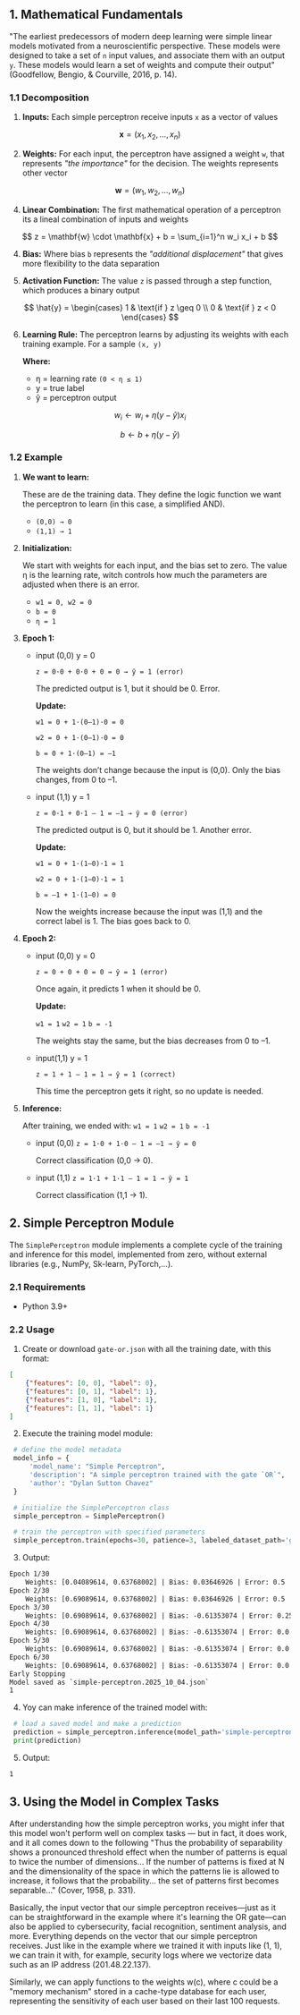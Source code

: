## 1. Mathematical Fundamentals 

"The earliest predecessors of modern deep learning were simple linear models motivated from a neuroscientific perspective. These models were designed to take a set of `n` input values, and associate them with an output `y`.  These models would learn a set of weights and compute their output" (Goodfellow, Bengio, & Courville, 2016, p. 14).

### 1.1 Decomposition

1. **Inputs:** Each simple perceptron receive inputs `x` as a vector of values 

$$
\mathbf{x} = (x_1, x_2, \dots, x_n)
$$

2.  **Weights:** For each input, the perceptron have assigned a weight `w`, that represents *"the importance"* for the decision. The weights represents other vector
   
$$
\mathbf{w} = (w_1, w_2, \dots, w_n)
$$

4. **Linear Combination:** The first mathematical operation of a perceptron its a lineal combination of inputs and weights

$$
z = \mathbf{w} \cdot \mathbf{x} + b = \sum_{i=1}^n w_i x_i + b
$$

4. **Bias:** Where bias `b` represents the *"additional displacement"* that gives more flexibility to the data separation

5. **Activation Function:** The value `z` is passed through a step function, which produces a binary output

$$
\hat{y} =
\begin{cases}
1 & \text{if } z \geq 0 \\
0 & \text{if } z < 0
\end{cases}
$$

6. **Learning Rule:** The perceptron learns by adjusting its weights with each training example. For a sample `(x, y)`

   **Where:** 

   - η = learning rate `(0 < η ≤ 1)`
   - y = true label
   - ŷ = perceptron output

$$
w_i \leftarrow w_i + \eta (y - \hat{y}) x_i
$$

$$
b \leftarrow b + \eta (y - \hat{y})
$$

### 1.2 Example

1. **We want to learn:**

   These are de the training data. They define the logic function we want the perceptron to learn (in this case, a simplified AND). 

   - `(0,0) → 0`
   - `(1,1) → 1`

2. **Initialization:**

   We start with weights for each input, and the bias set to zero. The value η is the learning rate, witch controls how much the parameters are adjusted when there is an error.

   - `w1 = 0, w2 = 0`
   - `b = 0`
   - `η = 1`

3. **Epoch 1:**

   - input (0,0)	y = 0

     `z = 0·0 + 0·0 + 0 = 0 → ŷ = 1 (error)`

     The predicted output is 1, but it should be 0. Error.

     **Update:**

     `w1 = 0 + 1·(0–1)·0 = 0`

     `w2 = 0 + 1·(0–1)·0 = 0`

     `b = 0 + 1·(0–1) = –1`

     The weights don’t change because the input is (0,0). Only the bias changes, from 0 to –1.

   - input (1,1)	y = 1

     `z = 0·1 + 0·1 – 1 = –1 → ŷ = 0 (error)`

     The predicted output is 0, but it should be 1. Another error.

     **Update:**

     `w1 = 0 + 1·(1–0)·1 = 1`

     `w2 = 0 + 1·(1–0)·1 = 1`

     `b = –1 + 1·(1–0) = 0`

     Now the weights increase because the input was (1,1) and the correct label is 1. The bias goes back to 0.

4. **Epoch 2:**

   - input (0,0)	y = 0

     `z = 0 + 0 + 0 = 0 → ŷ = 1 (error)`

     Once again, it predicts 1 when it should be 0.

     **Update:**

     `w1 = 1`	`w2 = 1`	`b = -1`

     The weights stay the same, but the bias decreases from 0 to –1.

   - input(1,1)	y = 1

     `z = 1 + 1 – 1 = 1 → ŷ = 1 (correct)`

     This time the perceptron gets it right, so no update is needed.

5. **Inference:**

   After training, we ended with: `w1 = 1`	`w2 = 1`	`b = -1`

   - input (0,0)
      `z = 1·0 + 1·0 – 1 = –1 → ŷ = 0`

     Correct classification (0,0 → 0).

   - input (1,1)
      `z = 1·1 + 1·1 – 1 = 1 → ŷ = 1`

     Correct classification (1,1 → 1).

## 2. Simple Perceptron Module

The `SimplePerceptron` module implements a complete cycle of the training and inference for this model, implemented from zero, without external libraries (e.g., NumPy, Sk-learn, PyTorch,...).

### 2.1 Requirements

- Python 3.9+

### 2.2 Usage

1. Create or download `gate-or.json` with all the training date, with this format:

```json
[
    {"features": [0, 0], "label": 0},
    {"features": [0, 1], "label": 1},
    {"features": [1, 0], "label": 1},
    {"features": [1, 1], "label": 1}
]
```

2. Execute the training model module:

```python
 # define the model metadata
 model_info = {
     'model_name': "Simple Perceptron", 
     'description': "A simple perceptron trained with the gate `OR`", 
     'author': "Dylan Sutton Chavez"
 }

 # initialize the SimplePerceptron class
 simple_perceptron = SimplePerceptron()

 # train the perceptron with specified parameters
 simple_perceptron.train(epochs=30, patience=3, labeled_dataset_path='gate-or.json', learning_rate=0.65, model_info=model_info)
```

3. Output:

```txt
Epoch 1/30
    Weights: [0.04089614, 0.63768002] | Bias: 0.03646926 | Error: 0.5 | Time: 0.0171
Epoch 2/30
    Weights: [0.69089614, 0.63768002] | Bias: 0.03646926 | Error: 0.5 | Time: 0.0169
Epoch 3/30
    Weights: [0.69089614, 0.63768002] | Bias: -0.61353074 | Error: 0.25 | Time: 0.0109
Epoch 4/30
    Weights: [0.69089614, 0.63768002] | Bias: -0.61353074 | Error: 0.0 | Time: 0.0133
Epoch 5/30
    Weights: [0.69089614, 0.63768002] | Bias: -0.61353074 | Error: 0.0 | Time: 0.0106
Epoch 6/30
    Weights: [0.69089614, 0.63768002] | Bias: -0.61353074 | Error: 0.0 | Time: 0.026
Early Stopping
Model saved as `simple-perceptron.2025_10_04.json`
1
```

4. Yoy can make inference of the trained model with:

```python
 # load a saved model and make a prediction
 prediction = simple_perceptron.inference(model_path='simple-perceptron.2025_10_04.json', features=[0, 1])
 print(prediction)
```

5. Output:

```txt
1
```

## 3. Using the Model in Complex Tasks

After understanding how the simple perceptron works, you might infer that this model won't perform well on complex tasks — but in fact, it does work, and it all comes down to the following "Thus the probability of separability shows a pronounced threshold effect when the number of patterns is equal to twice the number of dimensions... If the number of patterns is fixed at N and the dimensionality of the space in which the patterns lie is allowed to increase, it follows that the probability... the set of patterns first becomes separable..." (Cover, 1958, p. 331).

Basically, the input vector that our simple perceptron receives—just as it can be straightforward in the example where it's learning the OR gate—can also be applied to cybersecurity, facial recognition, sentiment analysis, and more. Everything depends on the vector that our simple perceptron receives. Just like in the example where we trained it with inputs like (1, 1), we can train it with, for example, security logs where we vectorize data such as an IP address (201.48.22.137).

Similarly, we can apply functions to the weights w(c), where c could be a "memory mechanism" stored in a cache-type database for each user, representing the sensitivity of each user based on their last 100 requests.
